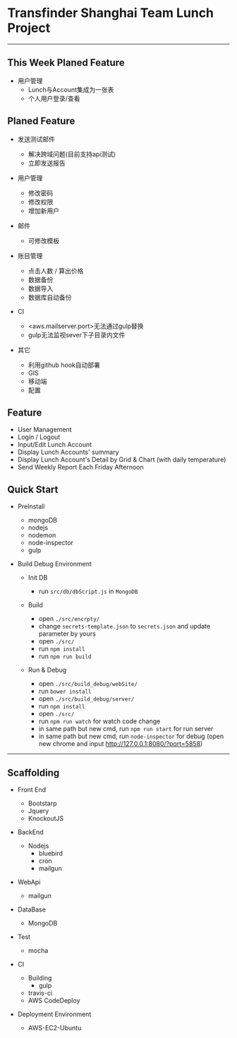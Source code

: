 # Transfinder Shanghai Team Lunch Project
----

## This Week Planed Feature
- 用户管理
    - Lunch与Account集成为一张表
    - 个人用户登录/查看

## Planed Feature
- 发送测试邮件
    - 解决跨域问题(目前支持api测试)
    - 立即发送报告

- 用户管理
    - 修改密码
    - 修改权限
    - 增加新用户

- 邮件
    - 可修改模板

- 账目管理
    - 点击人数 / 算出价格
    - 数据备份
    - 数据导入
    - 数据库自动备份

- CI
    - <aws.mailserver.port>无法通过gulp替换
    - gulp无法监视sever下子目录内文件

- 其它
    - 利用github hook自动部署
    - GIS
    - 移动端
    - 配置

## Feature
- User Management
- Login / Logout
- Input/Edit Lunch Account
- Display Lunch Accounts' summary
- Display Lunch Account's Detail by Grid & Chart (with daily temperature)
- Send Weekly Report Each Friday Afternoon

## Quick Start
- PreInstall
    - mongoDB
    - nodejs
    - nodemon
    - node-inspector
    - gulp

- Build Debug Environment
    - Init DB
        - run ```src/db/dbScript.js``` in ```MongoDB```

    - Build
        - open ```./src/encrpty/```
        - change ```secrets-template.json``` to ```secrets.json``` and update parameter by yours
        - open ```./src/```
        - run ```npm install ```
        - run ```npm run build```

    - Run & Debug
        - open ```./src/build_debug/webSite/```
        - run ```bower install ```
        - open ```./src/build_debug/server/```
        - run ```npm install ```
        - open ```./src/```
        - run ```npm run watch``` for watch code change
        - in same path but new cmd, run ```npm run start``` for run server
        - in same path but new cmd, run ```node-inspector``` for debug (open new chrome and input http://127.0.0.1:8080/?port=5858)

----

## Scaffolding

- Front End
    - Bootstarp
    - Jquery
    - KnockoutJS

- BackEnd
    - Nodejs
        - bluebird
        - cron
        - mailgun

- WebApi
    - mailgun

- DataBase
    - MongoDB

- Test
    - mocha

- CI
    - Building
        - gulp
    - travis-ci
    - AWS CodeDeploy

- Deployment Environment
    - AWS-EC2-Ubuntu
